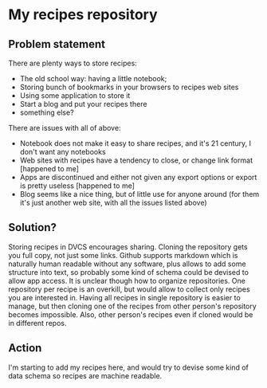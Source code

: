# My recipes repository

## Problem statement
There are plenty ways to store recipes:
* The old school way: having a little notebook;
* Storing bunch of bookmarks in your browsers to recipes web sites
* Using some application to store it
* Start a blog and put your recipes there
* something else?

There are issues with all of above:
* Notebook does not make it easy to share recipes, and it's 21 century, I don't want any notebooks
* Web sites with recipes have a tendency to close, or change link format [happened to me]
* Apps are discontinued and either not given any export options or export is pretty useless [happened to me]
* Blog seems like a nice thing, but of little use for anyone around (for them it's just another web site, with all the issues listed above)

## Solution?
Storing recipes in DVCS encourages sharing. Cloning the repository gets you full copy, not just some links. Github supports markdown
which is naturally human readable without any software, plus allows to add some structure into text, so probably some kind of schema could
be devised to allow app access. It is unclear though how to organize repositories. One repository per recipe is an overkill, but would 
allow to collect only recipes you are interested in. Having all recipes in single repository is easier to manage, but then cloning one of
the recipes from other person's repository becomes impossible. Also, other person's recipes even if cloned would be in different repos.

## Action
I'm starting to add my recipes here, and would try to devise some kind of data schema so recipes are machine readable.